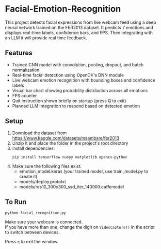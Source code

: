 # Facial-Emotion-Recognition

This project detects facial expressions from live webcam feed using a deep neural network trained on the FER2013 dataset. It predicts 7 emotions and displays real-time labels, confidence bars, and FPS. Then integrating with an LLM it will provide real time feedback.

## Features

- Trained CNN model with convolution, pooling, dropout, and batch normalization  
- Real-time facial detection using OpenCV's DNN module  
- Live webcam emotion recognition with bounding boxes and confidence labels  
- Visual bar chart showing probability distribution across all emotions  
- FPS counter  
- Quit instruction shown briefly on startup (press Q to exit)  
- Planned LLM integration to respond based on detected emotion  

## Setup

1. Download the dataset from https://www.kaggle.com/datasets/msambare/fer2013  
2. Unzip it and place the folder in the project's root directory  
3. Install dependencies:  
   ```
   pip install tensorflow numpy matplotlib opencv-python
   ```
4. Make sure the following files exist:  
   - emotion_model.keras (your trained model, use train_model.py to create it)  
   - models/deploy.prototxt  
   - models/res10_300x300_ssd_iter_140000.caffemodel

## To Run

```
python facial_recognition.py
```

Make sure your webcam is connected.  
If you have more than one, change the digit on `VideoCapture()` in the script to switch between devices.

Press `q` to exit the window.
